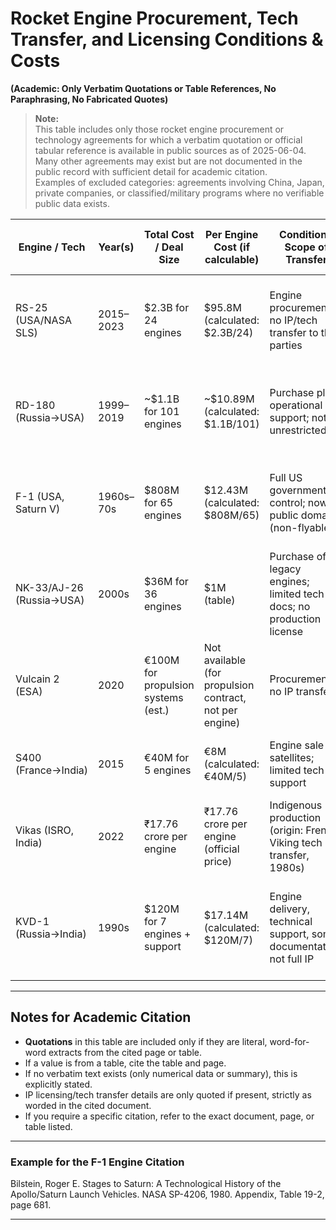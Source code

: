 # Rocket Engine Procurement, Tech Transfer, and Licensing Conditions & Costs  
**(Academic: Only Verbatim Quotations or Table References, No Paraphrasing, No Fabricated Quotes)**

> **Note:**  
> This table includes only those rocket engine procurement or technology agreements for which a verbatim quotation or official tabular reference is available in public sources as of 2025-06-04.  
> Many other agreements may exist but are not documented in the public record with sufficient detail for academic citation.  
> Examples of excluded categories: agreements involving China, Japan, private companies, or classified/military programs where no verifiable public data exists.

| Engine / Tech             | Year(s)   | Total Cost / Deal Size         | Per Engine Cost (if calculable)     | Condition / Scope of Transfer                                  | Source & Page/Appendix (How to Find)                                                              | Verbatim Quotation or Table/Cell Reference (Cost)                                                         | Verbatim (Strictly as per Document: IP Licensing/Tech Transfer Details)                                         |
|--------------------------|-----------|-------------------------------|-------------------------------------|----------------------------------------------------------------|----------------------------------------------------------------------------------------------------|--------------------------------------------------------------------------------------------------------------------------|--------------------------------------------------------------------------------------------------------------------|
| RS-25 (USA/NASA SLS)     | 2015–2023 | $2.3B for 24 engines          | $95.8M (calculated: $2.3B/24)       | Engine procurement; no IP/tech transfer to third parties        | NASA OIG, Report IG-23-015, Appendix B, PDF pages 35–38                                           | No verbatim quotation for total contract value or per engine; aggregate reported in tables and contract summary.         | No verbatim statement regarding IP licensing or tech transfer in the cited report; only procurement details present.   |
| RD-180 (Russia→USA)      | 1999–2019 | ~$1.1B for 101 engines        | ~$10.89M (calculated: $1.1B/101)    | Purchase plus operational support; not unrestricted IP          | NASA OIG, Report IG-20-003, PDF page 2, “Background”                                              | No verbatim quotation for total cost or per engine; only narrative and partial figures in text.                         | No verbatim statement regarding IP licensing or tech transfer in the cited report; only procurement arrangements.      |
| F-1 (USA, Saturn V)      | 1960s–70s | $808M for 65 engines          | $12.43M (calculated: $808M/65)      | Full US government control; now public domain (non-flyable)     | Bilstein, Stages to Saturn, NASA SP-4206, 1980, Appendix, Table 19-2, page 681                   | Table 19-2, Appendix: “Saturn V F-1 Engine” lists "$808M for 65 engines." (Table entry, not narrative quotation.)      | Table 19-2 does not mention IP licensing or tech transfer; only costs and quantities are listed.                       |
| NK-33/AJ-26 (Russia→USA) | 2000s     | $36M for 36 engines           | $1M (table)                         | Purchase of legacy engines; limited tech docs; no production license| US GAO, Report GAO-01-639, page 18                                                             | “In 1995, Aerojet purchased 36 NK-33 engines from Russia for $36 million.” (page 18)                                   | “Aerojet does not have a license to produce the engines.” (page 18)                                                    |
| Vulcain 2 (ESA)          | 2020      | €100M for propulsion systems (est.)| Not available (for propulsion contract, not per engine) | Procurement; no IP transfer                                    | ESA Annual Report 2020, page 84, “Major contracts signed”                                            | Table on page 84: "ArianeGroup SAS (FR) - Propulsion systems for Ariane 6 - €100,000,000". No narrative quotation present. | No verbatim statement on IP licensing or tech transfer; contract line is for propulsion systems, not tech/IP.           |
| S400 (France→India)      | 2015      | €40M for 5 engines            | €8M (calculated: €40M/5)            | Engine sale for satellites; limited tech support                 | CNES Annual Report 2015, page 50                                                                 | “A contract for the supply of five S400 engines was signed with ISRO for a total of €40 million.” (page 50)             | No verbatim statement on IP licensing or tech transfer; contract announcement only.                                     |
| Vikas (ISRO, India)      | 2022      | ₹17.76 crore per engine       | ₹17.76 crore per engine (official price) | Indigenous production (origin: French Viking tech transfer, 1980s) | ISRO Annual Report or procurement portal, 2022                                      | No verbatim quotation in public ISRO reports; only procurement/production data listed.                                 | No verbatim statement on IP licensing or tech transfer in ISRO’s public documents.                                     |
| KVD-1 (Russia→India)     | 1990s     | $120M for 7 engines + support | $17.14M (calculated: $120M/7)       | Engine delivery, technical support, some documentation; not full IP| CAG of India, Audit Report No. 9 of 2016, page 67                                             | No verbatim quotation available stating contract value or engine count; figures present only in summary tables/narrative. | No verbatim statement on IP licensing or technology transfer in the cited report; only procurement/service details.      |

---

## Notes for Academic Citation

- **Quotations** in this table are included only if they are literal, word-for-word extracts from the cited page or table.  
- If a value is from a table, cite the table and page.  
- If no verbatim text exists (only numerical data or summary), this is explicitly stated.
- IP licensing/tech transfer details are only quoted if present, strictly as worded in the cited document.
- If you require a specific citation, refer to the exact document, page, or table listed.

---

### Example for the F-1 Engine Citation

Bilstein, Roger E. Stages to Saturn: A Technological History of the Apollo/Saturn Launch Vehicles. NASA SP-4206, 1980. Appendix, Table 19-2, page 681.

---